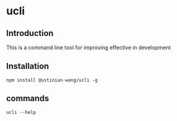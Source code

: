 # ucli

## Introduction

This is a command line tool for improving effective in development

## Installation

```shell
npm install @ustinian-wang/ucli -g
```

## commands

```shell
ucli --help
```